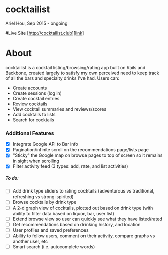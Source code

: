 # cocktailist
Ariel Hou, Sep 2015 - ongoing

#Live Site
[http://cocktailist.club][link]

[link]: http://cocktailist.club

# About
cocktailist is a cocktail listing/browsing/rating app built on Rails and Backbone,
created largely to satisfy my own perceived need to keep track of all the bars
and specialty drinks I've had. Users can:

- Create accounts
- Create sessions (log in)
- Create cocktail entries
- Review cocktails
- View cocktail summaries and reviews/scores
- Add cocktails to lists
- Search for cocktails

### Additional Features
- [x] Integrate Google API to Bar info
- [x] Pagination/infinite scroll on the recommendations page/lists page
- [x] "Sticky" the Google map on browse pages to top of screen so it remains in sight when scrolling
- [x] Filter activity feed (3 types: add, rate, and list activities)

##### To do:
- [ ] Add drink type sliders to rating cocktails (adventurous vs traditional, refreshing vs strong-spirited)
- [ ] Browse cocktails by drink type
- [ ] A 2-d graph view of cocktails, plotted out based on drink type (with ability to filter data based on liquor, bar, user list)
- [ ] Extend browse view so user can quickly see what they have listed/rated
- [ ] Get recommendations based on drinking history, and location
- [ ] User profiles and saved preferences
- [ ] Ability to follow users, comment on their activity, compare graphs vs another user, etc
- [ ] Smart search (i.e. autocomplete words)
